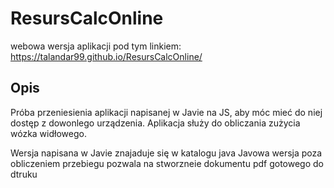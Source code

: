# ResursCalcOnline
webowa wersja aplikacji pod tym linkiem: https://talandar99.github.io/ResursCalcOnline/

## Opis
Próba przeniesienia aplikacji napisanej w Javie na JS, aby móc mieć do niej dostęp z dowonlego urządzenia.
Aplikacja służy do obliczania zużycia wózka widłowego.

Wersja napisana w Javie znajaduje się w katalogu java
Javowa wersja poza obliczeniem przebiegu pozwala na stworzneie dokumentu pdf gotowego do dtruku

